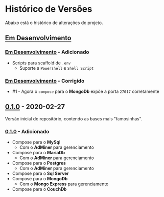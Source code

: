 # Histórico de Versões

Abaixo está o histórico de alterações do projeto.

## [Em Desenvolvimento]

### [Em Desenvolvimento] - Adicionado

+ Scripts para scaffold de `.env`
  + Suporte a `Powershell` e `Shell Script`

### [Em Desenvolvimento] - Corrigido

+ #1 - Agora o `compose` para o **MongoDb** expõe a porta `27017` corretamente

## [0.1.0] - 2020-02-27

Versão inicial do repositório, contendo as bases mais "famosinhas".

### [0.1.0] - Adicionado

+ Compose para o **MySql**
  + Com o **AdMiner** para gerenciamento
+ Compose para o **MariaDb**
  + Com o **AdMiner** para gerenciamento
+ Compose para o **Postgres**
  + Com o **AdMiner** para gerenciamento
+ Compose para o **Sql Server**
+ Compose para o **MongoDb**
  + Com o **Mongo Express** para gerenciamento
+ Compose para o **CouchDb**

<!-- links para as versões -->
[Em Desenvolvimento]:https://github.com/rodolphocastro/Docker-Databases/tree/develop
[0.1.0]:https://github.com/rodolphocastro/Docker-Databases/tags/0.1.0
